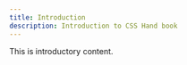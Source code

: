 ```yaml
---
title: Introduction
description: Introduction to CSS Hand book
---
```


This is introductory content.

